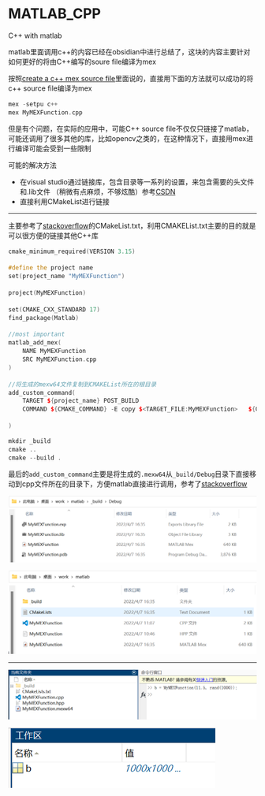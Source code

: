 # MATLAB_CPP
C++ with matlab

matlab里面调用c++的内容已经在obsidian中进行总结了，这块的内容主要针对如何更好的将由C++编写的soure file编译为mex

按照[create a c++ mex source file](https://www.mathworks.com/help/matlab/matlab_external/c-mex-source-file.html)里面说的，直接用下面的方法就可以成功的将c++ source file编译为mex

```c++
mex -setpu c++
mex MyMEXFunction.cpp
```

但是有个问题，在实际的应用中，可能C++ source file不仅仅只链接了matlab，可能还调用了很多其他的库，比如opencv之类的，在这种情况下，直接用mex进行编译可能会受到一些限制

可能的解决方法

- 在visual studio通过链接库，包含目录等一系列的设置，来包含需要的头文件和.lib文件 （稍微有点麻烦，不够炫酷）参考[CSDN](https://blog.csdn.net/xueweuchen/article/details/44244403)
- 直接利用CMakeList进行链接

---

主要参考了[stackoverflow](https://stackoverflow.com/questions/59163437/use-cmake-for-mex)的CMakeList.txt，利用CMAKEList.txt主要的目的就是可以很方便的链接其他C++库

```c++
cmake_minimum_required(VERSION 3.15)

#define the project name
set(project_name "MyMEXFunction")

project(MyMEXFunction)

set(CMAKE_CXX_STANDARD 17)
find_package(Matlab)

//most important
matlab_add_mex(
    NAME MyMEXFunction
    SRC MyMEXFunction.cpp
)

//将生成的mexw64文件复制到CMAKEList所在的根目录
add_custom_command(
    TARGET ${project_name} POST_BUILD
    COMMAND ${CMAKE_COMMAND} -E copy $<TARGET_FILE:MyMEXFunction> 	${CMAKE_SOURCE_DIR}/${project_name}.mexw64

)

```

```c++
mkdir _build
cmake ..
cmake --build .
```

最后的`add_custom_command`主要是将生成的`.mexw64`从`_build/Debug`目录下直接移动到cpp文件所在的目录下，方便matlab直接进行调用，参考了[stackoverflow](https://stackoverflow.com/a/60170862/9656153)

![image-20220407203810172](https://raw.githubusercontent.com/batman47steam/typora-pic/main/images/image-20220407203810172.png)

![image-20220407203839136](https://raw.githubusercontent.com/batman47steam/typora-pic/main/images/image-20220407203839136.png)

---

![image-20220407204805525](https://raw.githubusercontent.com/batman47steam/typora-pic/main/images/image-20220407204805525.png)

![image-20220407204819746](https://raw.githubusercontent.com/batman47steam/typora-pic/main/images/image-20220407204819746.png)
